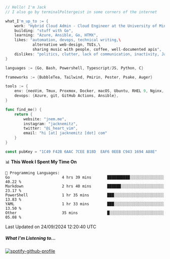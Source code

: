 ```go
// Hello! I'm Jack
// I also go by terminalPoltergeist in some corners of the internet

what_I'm_up_to := {
    work: "Hybrid Cloud Admin - Cloud Engineer at the University of Minnesota",
    building: "stuff with Go",
    learning: "Azure, Ansible, Go, HTMX",
    likes: "automation, devops, technical writing,\
            alternative web-design, TUIs,\
            sharing music with people, coffee, well-documented apis",
    dislikes: "politics, clutter, lack of communication, inactivity, Java",
}

languages := {Go, Bash, Powershell, Typescript/JS, Python, C}

frameworks := {BubbleTea, Tailwind, Pmirin, Pester, Psake, Auger}

tools := {
    env: {neoVim, Tmux, Proxmox, Docker, macOS, Ubuntu, RHEL 9, Nginx, DigitalOcean, Cloudflare},
    devops: {Azure, git, GitHub Actions, Ansible},
}

func find_me() {
    return {
        website: "jnem.me",
        instagram: "jacknemitz",
        twitter: "@i_heart_vim",
        email: "hi [at] jacknemitz [dot] com"
    }
}

const pubKey = "1C49 F42B 6AAC 7CEE B18D  EAF6 0EEB C943 1694 A88E"
```

<!--START_SECTION:waka-->
📊 **This Week I Spent My Time On** 

```text
💬 Programming Languages: 
Go                       4 hrs 39 mins       ██████████░░░░░░░░░░░░░░░   40.22 % 
Markdown                 2 hrs 40 mins       ██████░░░░░░░░░░░░░░░░░░░   23.17 % 
PowerShell               1 hr 35 mins        ███░░░░░░░░░░░░░░░░░░░░░░   13.83 % 
YAML                     1 hr 33 mins        ███░░░░░░░░░░░░░░░░░░░░░░   13.50 % 
Other                    35 mins             █░░░░░░░░░░░░░░░░░░░░░░░░   05.08 % 
```


 Last Updated on 24/09/2024 12:20:40 UTC
<!--END_SECTION:waka-->

##### What I'm Listening to...

[![spotify-github-profile](https://jnem.me/listening-item?maxAge=2592000)](https://jnem.me/listening)
